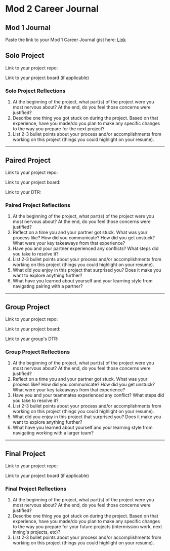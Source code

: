 # Mod 2 Career Journal

## Mod 1 Journal

Paste the link to your Mod 1 Career Journal gist here: [Link](https://github.com/JarenGarman/m1_project_reflections)

## Solo Project

Link to your project repo:

Link to your project board (if applicable)

### Solo Project Reflections

1. At the beginning of the project, what part(s) of the project were you most nervous about? At the end, do you feel those concerns were justified?
2. Describe one thing you got stuck on during the project. Based on that experience, have you made/do you plan to make any specific changes to the way you prepare for the next project?
3. List 2-3 bullet points about your process and/or accomplishments from working on this project (things you could highlight on your resume).

---

## Paired Project

Link to your project repo:

Link to your project board:

Link to your DTR:

### Paired Project Reflections

1. At the beginning of the project, what part(s) of the project were you most nervous about? At the end, do you feel those concerns were justified?
2. Reflect on a time you and your partner got stuck. What was your process like? How did you communicate? How did you get unstuck?  What were your key takeaways from that experience?
3. Have you and your partner experienced any conflicts? What steps did you take to resolve it?
4. List 2-3 bullet points about your process and/or accomplishments from working on this project (things you could highlight on your resume).
5. What did you enjoy in this project that surprised you? Does it make you want to explore anything further?
6. What have you learned about yourself and your learning style from navigating pairing with a partner?

---

## Group Project

Link to your project repo:

Link to your project board:

Link to your group's DTR:

### Group Project Reflections

1. At the beginning of the project, what part(s) of the project were you most nervous about? At the end, do you feel those concerns were justified?
2. Reflect on a time you and your partner got stuck. What was your process like? How did you communicate? How did you get unstuck?  What were your key takeaways from that experience?
3. Have you and your teammates experienced any conflict? What steps did you take to resolve it?
4. List 2-3 bullet points about your process and/or accomplishments from working on this project (things you could highlight on your resume).
5. What did you enjoy in this project that surprised you? Does it make you want to explore anything further?
6. What have you learned about yourself and your learning style from navigating working with a larger team?

---

## Final Project

Link to your project repo:

Link to your project board (if applicable)

### Final Project Reflections

1. At the beginning of the project, what part(s) of the project were you most nervous about? At the end, do you feel those concerns were justified?
2. Describe one thing you got stuck on during the project. Based on that experience, have you made/do you plan to make any specific changes to the way you prepare for your future projects (intermission work, next inning's projects, etc)?
3. List 2-3 bullet points about your process and/or accomplishments from working on this project (things you could highlight on your resume).
